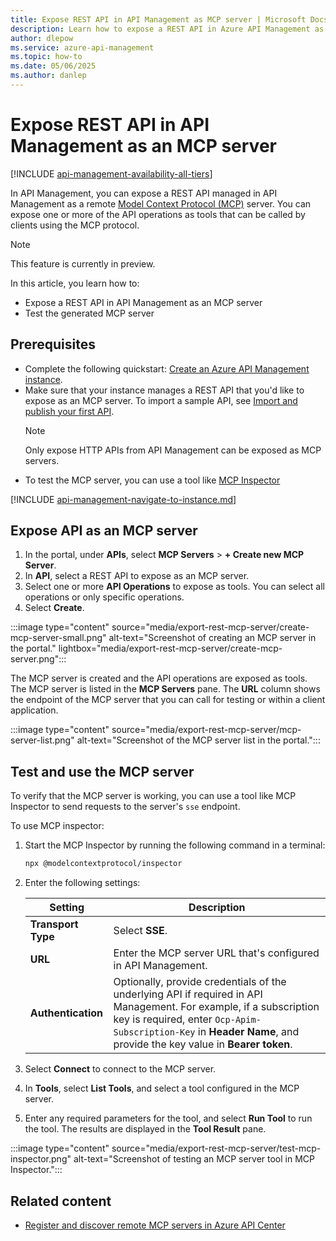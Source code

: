 ```yaml
---
title: Expose REST API in API Management as MCP server | Microsoft Docs
description: Learn how to expose a REST API in Azure API Management as an MCP server, enabling API operations as tools accessible via the Model Context Protocol (MCP).
author: dlepow
ms.service: azure-api-management
ms.topic: how-to
ms.date: 05/06/2025
ms.author: danlep
---
```


# Expose REST API in API Management as an MCP server

[!INCLUDE [api-management-availability-all-tiers](../../includes/api-management-availability-all-tiers.md)]

In API Management, you can expose a REST API managed in API Management as a remote [Model Context Protocol (MCP)](https://www.anthropic.com/news/model-context-protocol) server. You can expose one or more of the API operations as tools that can be called by clients using the MCP protocol. 

> [!NOTE]
> This feature is currently in preview.

In this article, you learn how to:

* Expose a REST API in API Management as an MCP server
* Test the generated MCP server


## Prerequisites

+ Complete the following quickstart: [Create an Azure API Management instance](get-started-create-service-instance.md).
+ Make sure that your instance manages a REST API that you'd like to expose as an MCP server. To import a sample API, see [Import and publish your first API](import-and-publish.md).
    > [!NOTE]
    > Only expose HTTP APIs from API Management can be exposed as MCP servers.
+ To test the MCP server, you can use a tool like [MCP Inspector](https://modelcontextprotocol.io/docs/tools/inspector)

[!INCLUDE [api-management-navigate-to-instance.md](../../includes/api-management-navigate-to-instance.md)]

## Expose API as an MCP server

1. In the portal, under **APIs**, select **MCP Servers** > **+ Create new MCP Server**.
1. In **API**, select a REST API to expose as an MCP server. 
1. Select one or more **API Operations** to expose as tools. You can select all operations or only specific operations.
1. Select **Create**.

:::image type="content" source="media/export-rest-mcp-server/create-mcp-server-small.png" alt-text="Screenshot of creating an MCP server in the portal." lightbox="media/export-rest-mcp-server/create-mcp-server.png":::

The MCP server is created and the API operations are exposed as tools. The MCP server is listed in the **MCP Servers** pane. The **URL** column shows the endpoint of the MCP server that you can call for testing or within a client application.


:::image type="content" source="media/export-rest-mcp-server/mcp-server-list.png" alt-text="Screenshot of the MCP server list in the portal.":::


## Test and use the MCP server

To verify that the MCP server is working, you can use a tool like MCP Inspector to send requests to the server's `sse` endpoint.

To use MCP inspector:

1. Start the MCP Inspector by running the following command in a terminal:

    ```bash
    npx @modelcontextprotocol/inspector
    ```

1. Enter the following settings:

    | **Setting**           | **Description**                                                                                     |
    |------------------------|-----------------------------------------------------------------------------------------------------|
    | **Transport Type**     | Select **SSE**.                                                                                    |
    | **URL**                | Enter the MCP server URL that's configured in API Management.                                      |
    | **Authentication**     | Optionally, provide credentials of the underlying API if required in API Management. For example, if a subscription key is required, enter `Ocp-Apim-Subscription-Key` in **Header Name**, and provide the key value in **Bearer token**. |
1. Select **Connect** to connect to the MCP server.             
1. In **Tools**, select **List Tools**, and select a tool configured in the MCP server. 
1. Enter any required parameters for the tool, and select **Run Tool** to run the tool. The results are displayed in the **Tool Result** pane.

:::image type="content" source="media/export-rest-mcp-server/test-mcp-inspector.png" alt-text="Screenshot of testing an MCP server tool in MCP Inspector.":::

## Related content

* [Register and discover remote MCP servers in Azure API Center](../api-center/register-discover-mcp-server.md)

